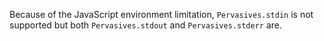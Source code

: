 Because of the JavaScript environment limitation, `Pervasives.stdin` is not supported but both `Pervasives.stdout` and `Pervasives.stderr` are. 
